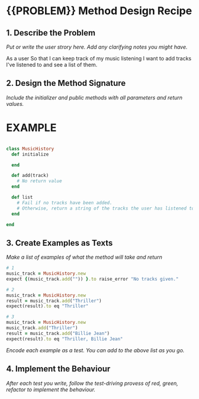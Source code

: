 # {{PROBLEM}} Method Design Recipe

## 1. Describe the Problem

_Put or write the user strory here. Add any clarifying notes you might have._

As a user
So that I can keep track of my music listening
I want to add tracks I've listened to and see a list of them.

## 2. Design the Method Signature

_Include the initializer and public methods with all parameters and return values._

# EXAMPLE

```ruby

class MusicHistory
  def initialize

  end

  def add(track)
    # No return value
  end

  def list
    # Fail if no tracks have been added.
    # Otherwise, return a string of the tracks the user has listened to.
  end

end

```


## 3. Create Examples as Texts

_Make a list of examples of what the method will take and return_

```ruby
# 1
music_track = MusicHistory.new
expect {(music_track.add("")) }.to raise_error "No tracks given."

# 2
music_track = MusicHistory.new
result = music_track.add("Thriller")
expect(result).to eq "Thriller"

# 3
music_track = MusicHistory.new
music_track.add("Thriller")
result = music_track.add("Billie Jean")
expect(result).to eq "Thriller, Billie Jean"


```

_Encode each example as a test. You can add to the above list as you go._

## 4. Implement the Behaviour

_After each test you write, follow the test-driving provess of red, green, refactor to implement the behaviour._


